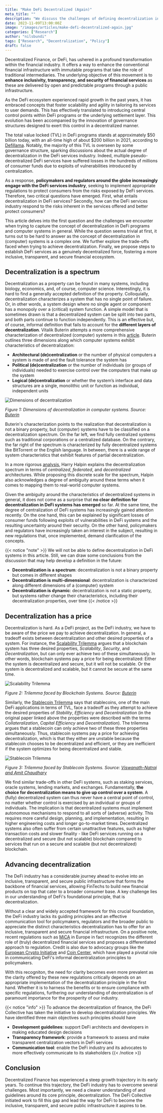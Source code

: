 ```yaml
---
title: "Make DeFi Decentralized (Again)"
meta_title: ""
description: "We discuss the challenges of defining decentralization in DeFi, explore the trade-offs when trying to achieve decentralization and propose steps to advance decentralization."
date: 2023-11-09T13:00:00Z
image: "/images/articles/make-defi-decentralized-again.jpg"
categories: ["Research"]
author: "nilsbundi"
tags: ["Research", "Decentralization", "Policy"]
draft: false
---
```


Decentralized Finance, or DeFi, has ushered in a profound transformation within the financial industry. It offers a way to enhance the conventional financial infrastructure with immutable programs that take the role of traditional intermediaries. The underlying objective of this movement is to **enhance inclusivity, transparency, and security of financial services** as these are delivered by open and predictable programs through a public infrastructure.

As the DeFi ecosystem experienced rapid growth in the past years, it has embraced concepts that foster scalability and agility in tailoring its services to user demands. This has effectively translated to introducing central control points within DeFi programs or the underlying settlement layer. This evolution has been accompanied by the innovation of governance structures designed to exert this control in a decentralized manner.

The total value locked (TVL) in DeFi programs stands at approximately $50 billion today, with an all-time high of about $200 billion in 2021, according to [Defillama](https://defillama.com/chart/chain/All?&include_borrowed_in_tvl=true&theme=dark). Notably, the majority of this TVL is overseen by some governance structure, sparking discussions about the actual degree of decentralization in the DeFi services industry. Indeed, multiple pseudo-decentralized DeFi services have suffered losses in the hundreds of millions of consumer funds due to exploits of vulnerabilities introduced by centralization. 

As a response, **policymakers and regulators around the globe increasingly engage with the DeFi services industry**, seeking to implement appropriate regulations to protect consumers from the risks exposed by DeFi services. Therefore, two critical questions have emerged. First, what entails decentralization in DeFi services? Secondly, how can the DeFi services industry respond to the risks inherent in the services offered and better protect consumers? 

This article delves into the first question and the challenges we encounter when trying to capture the concept of decentralization in DeFi programs and computer systems in general. While the question seems trivial at first, it turns out to be hard to answer as the concept of decentralization in (computer) systems is a complex one. We further explore the trade-offs faced when trying to achieve decentralization. Finally, we propose steps to establish DeFi services as a genuinely decentralized force, fostering a more inclusive, transparent, and secure financial ecosystem.

## Decentralization is a spectrum

Decentralization as a property can be found in many systems, including biology, economics, and, of course, computer science. Interestingly, it is hard to find a generally accepted definition of the property. Colloquially, decentralization characterizes a system that has no single point of failure. Or, in other words, a system design where no single agent or component has a monopoly over a (critical) system function. A simple model that is sometimes drawn is that a decentralized system can be split into two parts, and both parts continue to function independently. This is an effective but, of course, informal definition that fails to account for the **different layers of decentralization**. Vitalik Buterin attempts a more comprehensive characterization of decentralized (computer) systems in this [article](https://medium.com/@VitalikButerin/the-meaning-of-decentralization-a0c92b76a274). Buterin outlines three dimensions along which computer systems exhibit characteristics of decentralization: 
- **Architectural (de)centralization** or the number of physical computers a system is made of and the fault tolerance the system has
- **Political (de)centralization** or the number of individuals (or groups of individuals) needed to exercise control over the computers that make up the system
- **Logical (de)centralization** or whether the system’s interface and data structures are a single, monolithic unit or function as individual, independent units

![Dimensions of decentralization](https://miro.medium.com/v2/resize:fit:720/format:webp/1*U2UuIGNa-RQZFSBFWDN3ew.png "Dimensions of decentralization according to Vitalik Buterin" )

*Figure 1: Dimensions of decentralization in computer systems. Source: [Buterin](https://medium.com/@VitalikButerin/the-meaning-of-decentralization-a0c92b76a274)*

Buterin's characterization points to the realization that decentralization is not a binary property, but (computer) systems have to be classified on a decentralization spectrum. On the far left, we find fully centralized systems such as traditional corporations or a centralized database. On the contrary, the far right of the spectrum is characterized by fully decentralized systems like BitTorrent or the English language. In between, there is a wide range of system characteristics that exhibit features of partial decentralization.

In a more rigorous [analysis](https://www.scitepress.org/Link.aspx?doi=10.5220/0009892405050512), Harry Halpin explains the decentralization spectrum in terms of *centralized*, *federated*, and *decentralized* architectures. While proposing this discrete scale for the spectrum, Halpin also acknowledges a degree of ambiguity around these terms when it comes to mapping them to real-world computer systems.

Given the ambiguity around the characteristics of decentralized systems in general, it does not come as a surprise that **no clear definition for decentralization in DeFi systems has emerged** so far. At the same time, the degree of centralization of DeFi systems has increasingly gained attention recently. On the one hand, this can be explained by significant losses of consumer funds following exploits of vulnerabilities in DeFi systems and the resulting uncertainty around their security. On the other hand, policymakers and regulators have increasingly taken an interest in the subject, resulting in new regulations that, once implemented, demand clarification of the concepts.

{{< notice "note" >}} We will not be able to define decentralization in DeFi systems in this article. Still, we can draw some conclusions from the discussion that may help develop a definition in the future:

- **Decentralization is a spectrum**: decentralization is not a binary property but comes in different shapes
- **Decentralization is multi-dimensional**: decentralization is characterized along different dimensions of a (computer) system
- **Decentralization is dynamic**: decentralization is not a static property, but systems rather change their characteristics, including their decentralization properties, over time 
{{< /notice >}} 

## Decentralization has a price

Decentralization is hard. As a DeFi project, as the DeFi industry, we have to be aware of the price we pay to achieve decentralization. In general, a tradeoff exists between decentralization and other desired properties of a system. For instance, the [Scalability Trilemma](https://vitalik.ca/general/2021/04/07/sharding.html) argues that a blockchain system has three desired properties, *Scalability*, *Security*, and *Decentralization*, but can only ever achieve two of these simultaneously. In other words, blockchain systems pay a price for being decentralized: Either the system is decentralized and secure, but it will not be scalable. Or the system is decentralized and scalable, but it cannot be secure at the same time.

![Scalability Trilemma](https://vitalik.ca/images/sharding-files/trilemma.png "Scalability Trilemma according to Vitalik Buterin" )

*Figure 2: Trilemma faced by Blockchain Systems. Source: [Buterin](https://vitalik.ca/general/2021/04/07/sharding.html)*

Similarly, the [Stablecoin Trilemma](https://static1.squarespace.com/static/564100e0e4b08c9445a5fc5d/t/5c71e43ef9619ae6c83c30af/1550967911994/The+State+of+Stablecoins+2019_Report+2_20_19.pdf) says that stablecoins, one of the main DeFi applications in terms of TVL, face a tradeoff as they attempt to achieve the desired properties of *Stability*, *Efficiency* and *Decentralization* (in the original paper linked above the properties were described with the terms *Collateralization*, *Capital Efficiency* and *Decentralization*). The trilemma argues that a stablecoin can only achieve two of these three properties simultaneously. Thus, stablecoin systems pay a price for achieving decentralization, which is that they either are unstable because the stablecoin chooses to be decentralized and efficient, or they are inefficient if the system optimizes for being decentralized and stable.

![Stablecoin Trilemma](https://cepr.org/sites/default/files/styles/flexible_wysiwyg/public/image/FromMay2014/ganesh13mayfig1.png?itok=i6kVoVMH "Stablecoin Trilemma according to Viswanath-Natraj and Amit Chaudhary")

*Figure 3: Trilemma faced by Stablecoin Systems. Source: [Viswanath-Natraj and Amit Chaudhary](https://cepr.org/voxeu/columns/algorithmic-stablecoins-and-devaluation-risk)*

 
We find similar trade-offs in other DeFi systems, such as staking services, oracle systems, lending markets, and exchanges. Fundamentally, **the choice for decentralization means to give up control over a system**. A (fully) decentralized system can thus never have a central point of control, no matter whether control is exercised by an individual or groups of individuals. The implication is that decentralized systems must implement autonomous mechanisms to respond to all sorts of (adverse) activity. This requires more careful design, planning, and implementation, resulting in higher engineering costs and longer go-to-market times. Decentralized systems also often suffer from certain unattractive features, such as higher transaction costs and slower finality - like DeFi services running on a decentralized and secure (but not scalable) blockchain compared to services that run on a secure and scalable (but not decentralized) blockchain.

## Advancing decentralization

The DeFi industry has a considerable journey ahead to evolve into an inclusive, transparent, and secure public infrastructure that forms the backbone of financial services, allowing FinTechs to build new financial products on top that cater to a broader consumer base. A key challenge lies in our understanding of DeFi's foundational principle, that is decentralization. 

Without a clear and widely accepted framework for this crucial foundation, the DeFi industry lacks its guiding principles and an effective communication tool for policymakers, regulators and the broader public to appreciate the distinct characteristics decentralization has to offer for an inclusive, transparent and secure financial infrastructure. On a positive note, recent regulations such as [MiCA](https://www.esma.europa.eu/esmas-activities/digital-finance-and-innovation/markets-crypto-assets-regulation-mica) in Europe in fact recognizes the different role of (truly) decentralized financial services and proposes a differentiated approach to regulation. Credit is also due to advocacy groups like the [European Crypto Initiative](https://eu.ci) and [Coin Center](https://www.coincenter.org), which have played a pivotal role in communicating DeFi's informal decentralization principles to policymakers.

With this recogniton, the need for clarity becomes even more prevalent as the clarity offered by these new regulations critically depends on an appropriate implementation of the decentralization principle in the first hand. Whether it is to harness the benefits or to ensure compliance with specific regulations, furthering our understanding of decentralization is of paramount importance for the prosperity of our industry.

{{< notice "info" >}} To advance the decentralization of finance, the DeFi Collective has taken the initiative to develop decentralization principles. We have identified three main objectives such principles should have

- **Development guidelines**: support DeFi architects and developers in making educated design decisions
- **Transparency framework**: provide a framework to assess and make transparent centralization vectors in DeFi services 
- **Communication tool**: enable the DeFi industry and its advocates to more effectively communicate to its stakeholders
{{< /notice >}} 

## Conclusion

Decentralized Finance has experienced a steep growth trajectory in its early years.  To continue this trajectory, the DeFi industry has to overcome several challenges. Most importantly, we need a clearer understanding of and guidelines around its core principle, decentralization. The DeFi Collective initiated work to fill this gap and lead the way for DeFi to become the inclusive, transparent, and secure public infrastructure it aspires to be.